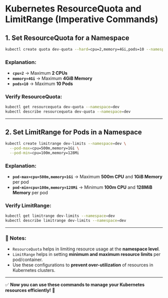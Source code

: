 # Kubernetes ResourceQuota and LimitRange (Imperative Commands)

## 1. Set ResourceQuota for a Namespace
```sh
kubectl create quota dev-quota --hard=cpu=2,memory=4Gi,pods=10 --namespace=dev
```

### Explanation:
- **`cpu=2`** → Maximum **2 CPUs**
- **`memory=4Gi`** → Maximum **4GiB Memory**
- **`pods=10`** → Maximum **10 Pods**

### Verify ResourceQuota:
```sh
kubectl get resourcequota dev-quota --namespace=dev
kubectl describe resourcequota dev-quota --namespace=dev
```

---

## 2. Set LimitRange for Pods in a Namespace
```sh
kubectl create limitrange dev-limits --namespace=dev \
  --pod-max=cpu=500m,memory=1Gi \
  --pod-min=cpu=100m,memory=128Mi
```

### Explanation:
- **`pod-max=cpu=500m,memory=1Gi`** → Maximum **500m CPU** and **1GiB Memory** per pod
- **`pod-min=cpu=100m,memory=128Mi`** → Minimum **100m CPU** and **128MiB Memory** per pod

### Verify LimitRange:
```sh
kubectl get limitrange dev-limits --namespace=dev
kubectl describe limitrange dev-limits --namespace=dev
```

---

### 📌 Notes:
- `ResourceQuota` helps in limiting resource usage at the **namespace level**.
- `LimitRange` helps in setting **minimum and maximum resource limits** per pod/container.
- Use these configurations to **prevent over-utilization** of resources in Kubernetes clusters.

---

✅ **Now you can use these commands to manage your Kubernetes resources efficiently!** 🚀
